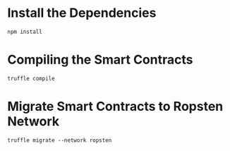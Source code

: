 # Install the Dependencies

```shell
npm install
```

# Compiling the Smart Contracts

```shell
truffle compile
```

# Migrate Smart Contracts to Ropsten Network

```shell
truffle migrate --network ropsten
```
